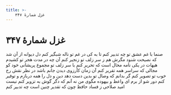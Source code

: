 ```yaml
---
title: >-
    غزل شمارهٔ ۳۴۷
---
```

# غزل شمارهٔ ۳۴۷

صنما با غم عشق تو چه تدبیر کنم
تا به کی در غم تو ناله شبگیر کنم
دل دیوانه از آن شد که نصیحت شنود
مگرش هم ز سر زلف تو زنجیر کنم
آن چه در مدت هجر تو کشیدم هیهات
در یکی نامه محال است که تحریر کنم
با سر زلف تو مجموع پریشانی خود
کو مجالی که سراسر همه تقریر کنم
آن زمان کآرزوی دیدن جانم باشد
در نظر نقش رخ خوب تو تصویر کنم
گر بدانم که وصال تو بدین دست دهد
دین و دل را همه دربازم و توفیر کنم
دور شو از برم ای واعظ و بیهوده مگوی
من نه آنم که دگر گوش به تزویر کنم
نیست امید صلاحی ز فساد حافظ
چون که تقدیر چنین است چه تدبیر کنم
